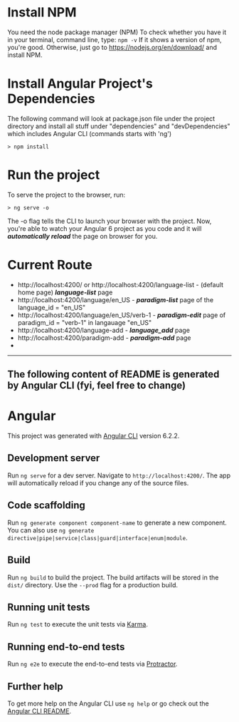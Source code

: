 # Install NPM
You need the node package manager (NPM) 
To check whether you have it in your terminal, command line, type: `npm -v`
If it shows a version of npm, you're good. 
Otherwise, just go to https://nodejs.org/en/download/ and install NPM.

# Install Angular Project's Dependencies
The following command will look at package.json file under the project directory and install all stuff under "dependencies" and "devDependencies" which includes Angular CLI (commands starts with 'ng')
```
> npm install
```

# Run the project
To serve the project to the browser, run:
```
> ng serve -o
```
The -o flag tells the CLI to launch your browser with the project. 
Now, you're able to watch your Angular 6 project as you code and it will ***automatically reload*** the page on browser for you.

# Current Route
- http://localhost:4200/ or http://localhost:4200/language-list - (default home page) ***language-list*** page
- http://localhost:4200/language/en_US - ***paradigm-list*** page of the language_id = "en_US"
- http://localhost:4200/language/en_US/verb-1 - ***paradigm-edit*** page of paradigm_id = "verb-1" in langauage "en_US"
- http://localhost:4200/language-add - ***language_add*** page
- http://localhost:4200/paradigm-add - ***paradigm-add*** page
- 
-----------------------------------------------------------------------------------------------
The following content of README is generated by Angular CLI (fyi, feel free to change)
-----------------------------------------------------------------------------------------------

# Angular

This project was generated with [Angular CLI](https://github.com/angular/angular-cli) version 6.2.2.

## Development server

Run `ng serve` for a dev server. Navigate to `http://localhost:4200/`. The app will automatically reload if you change any of the source files.

## Code scaffolding

Run `ng generate component component-name` to generate a new component. You can also use `ng generate directive|pipe|service|class|guard|interface|enum|module`.

## Build

Run `ng build` to build the project. The build artifacts will be stored in the `dist/` directory. Use the `--prod` flag for a production build.

## Running unit tests

Run `ng test` to execute the unit tests via [Karma](https://karma-runner.github.io).

## Running end-to-end tests

Run `ng e2e` to execute the end-to-end tests via [Protractor](http://www.protractortest.org/).

## Further help

To get more help on the Angular CLI use `ng help` or go check out the [Angular CLI README](https://github.com/angular/angular-cli/blob/master/README.md).
